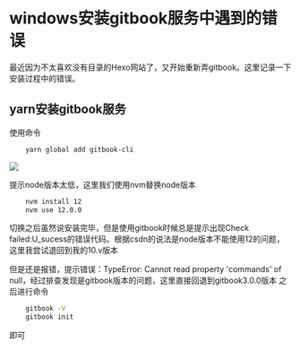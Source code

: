 # windows安装gitbook服务中遇到的错误

最近因为不太喜欢没有目录的Hexo网站了，又开始重新弄gitbook。这里记录一下安装过程中的错误。

## yarn安装gitbook服务

使用命令
```bash
    yarn global add gitbook-cli
```
![](http://adroitwolf.gitee.io/pic/Snipaste_2022-01-10_16-43-01.png)

提示node版本太低，这里我们使用nvm替换node版本


```bash
    nvm install 12
    nvm use 12.0.0
```
切换之后虽然说安装完毕，但是使用gitbook时候总是提示出现Check failed:U_sucess的错误代码。根据csdn的说法是node版本不能使用12的问题，这里我尝试退回到我的10.v版本


但是还是报错，提示错误：TypeError: Cannot read property 'commands' of null，经过排查发现是gitbook版本的问题，这里直接回退到gitbook3.0.0版本
之后进行命令
```bash
    gitbook -V
    gitbook init
```
即可